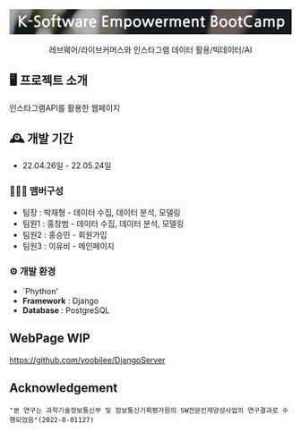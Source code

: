 <div align="center">
    <img width="600" src="src/keb.png" alt="{Logo}">
    <br />
    <p> 레브웨어/라이브커머스와 인스타그램 데이터 활용/빅데이터/AI </p>
</div>

 ## 🖥️ 프로젝트 소개
인스타그램API를 활용한 웹페이지
<br>

## 🕰️ 개발 기간
* 22.04.26일 - 22.05.24일

### 🧑‍🤝‍🧑 맴버구성
 - 팀장  : 박재형 - 데이터 수집, 데이터 분석, 모델링
 - 팀원1 : 홍창범 - 데이터 수집, 데이터 분석, 모델링
 - 팀원2 : 홍승민 - 회원가입
 - 팀원3 : 이유비 - 메인페이지

### ⚙️ 개발 환경
- `Phython'
- **Framework** : Django
- **Database** : PostgreSQL

## WebPage WIP

https://github.com/yoobilee/DjangoServer

## Acknowledgement

```
"본 연구는 과학기술정보통신부 및 정보통신기획평가원의 SW전문인재양성사업의 연구결과로 수행되었음"(2022-0-01127)
```
